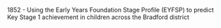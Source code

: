 1852 - Using the Early Years Foundation Stage Profile (EYFSP) to predict Key Stage 1 achievement in children across the Bradford district

